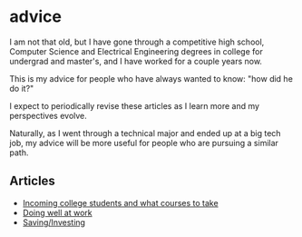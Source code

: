 # advice

I am not that old, but I have gone through a competitive high school, Computer Science and Electrical Engineering degrees in college for undergrad and master's, and I have worked for a couple years now. 

This is my advice for people who have always wanted to know: "how did he do it?"

I expect to periodically revise these articles as I learn more and my perspectives evolve.

Naturally, as I went through a technical major and ended up at a big tech job, my advice will be more useful for people who are pursuing a similar path.

## Articles

* [Incoming college students and what courses to take](incoming_college.md)
* [Doing well at work](work.md)
* [Saving/Investing](https://github.com/mikinty/math-of-finance)

